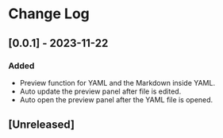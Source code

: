 # Change Log

## [0.0.1] - 2023-11-22
### Added
- Preview function for YAML and the Markdown inside YAML.
- Auto update the preview panel after file is edited.
- Auto open the preview panel after the YAML file is opened.

## [Unreleased]


